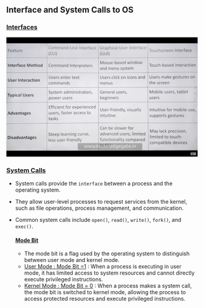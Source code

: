 ## Interface and System Calls to OS

### [Interfaces]()
![alt text](image.png)

### [System Calls]() 

- System calls provide the `interface` between a process and the operating system.
- They allow user-level processes to request services from the kernel, such as file operations, process management, and communication.
- Common system calls include `open()`, `read()`, `write()`, `fork()`, and `exec()`.

  #### [Mode Bit]() 
  - The mode bit is a flag used by the operating system to distinguish between user mode and kernel mode.
  - [User Mode : Mode Bit =1]() : When a process is executing in user mode, it has limited access to system resources and cannot directly execute privileged instructions.
  - [Kernel Mode : Mode Bit = 0]() : When a process makes a system call, the mode bit is switched to kernel mode, allowing the process to access protected resources and execute privileged instructions.